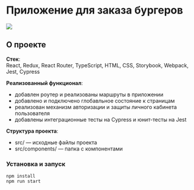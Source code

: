 # Приложение для заказа бургеров
![](https://github.com/NoKaLoKa/stellar-burger/assets/34033274/71d96d32-0c0b-4579-9794-246ac20070a4)

## О проекте

**Стек**:  
React, Redux, React Router, TypeScript, HTML, CSS, Storybook, Webpack, Jest, Cypress

**Реализованный функционал**:
- добавлен роутер и реализованы маршруты в приложении
- добавлено и подключено глобавльное состояние к страницам
- реализован механизм авторизации и защиты личного кабинета пользователя
- добавлены интеграционные тесты на Cypress и юнит-тесты на Jest

**Структура проекта**:

- src/ — исходные файлы проекта
- src/components/ — папка с компонентами

### Установка и запуск

```
npm install
npm run start
```

